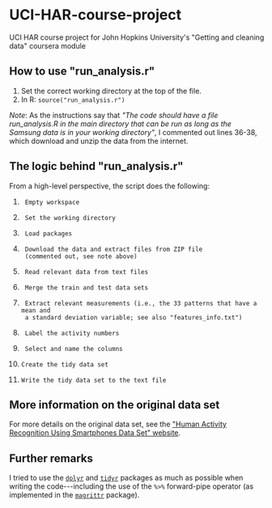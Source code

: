UCI-HAR-course-project
======================

UCI HAR course project for John Hopkins University's 
"Getting and cleaning data" coursera module


## How to use "run_analysis.r"

1. Set the correct working directory at the top of the file.
2. In R: `source("run_analysis.r")`

*Note*: As the instructions say that *"The code should have a file 
run_analysis.R in the main directory that can be run as long as the 
Samsung data is in your working directory"*, I commented out lines 36-38,
which download and unzip the data from the internet.


## The logic behind "run_analysis.r"

From a high-level perspective, the script does the following:

1.      Empty workspace
2.      Set the working directory
3.      Load packages
4.      Download the data and extract files from ZIP file
        (commented out, see note above)
5.      Read relevant data from text files
6.      Merge the train and test data sets
7.      Extract relevant measurements (i.e., the 33 patterns that have a mean and
        a standard deviation variable; see also "features_info.txt")
8.      Label the activity numbers
9.      Select and name the columns
10.     Create the tidy data set
11.     Write the tidy data set to the text file


## More information on the original data set

For more details on the original data set, see the
["Human Activity Recognition Using Smartphones Data Set" website][HAR-UCI].


## Further remarks

I tried to use the [`dplyr`][dplyr] and [`tidyr`][tidyr] packages as much as 
possible when writing the code---including the use of the `%>%` forward-pipe 
operator (as implemented in the [`magrittr`][magrittr] package).


[HAR-UCI]: http://archive.ics.uci.edu/ml/datasets/Human+Activity+Recognition+Using+Smartphones
[dplyr]: http://cran.r-project.org/web/packages/dplyr/
[tidyr]: http://cran.r-project.org/web/packages/tidyr/
[magrittr]: http://cran.r-project.org/web/packages/magrittr/
[R_notebook]: http://rmarkdown.rstudio.com/r_notebook_format.html